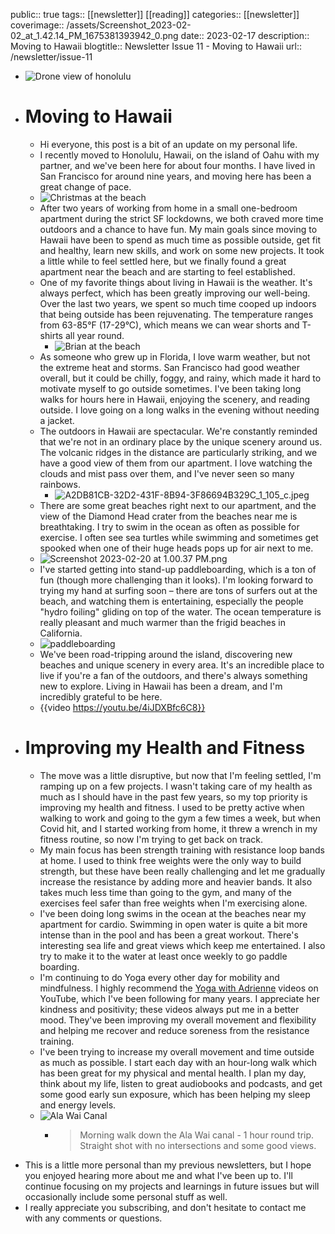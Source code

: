 public:: true
tags:: [[newsletter]]  [[reading]]
categories:: [[newsletter]]
coverimage:: /assets/Screenshot_2023-02-02_at_1.42.14_PM_1675381393942_0.png
date:: 2023-02-17
description:: Moving to Hawaii
blogtitle:: Newsletter Issue 11 - Moving to Hawaii
url:: /newsletter/issue-11

- ![Drone view of honolulu](../assets/honolulu_1676694313546_0.jpg)
- # Moving to Hawaii
	- Hi everyone, this post is a bit of an update on my personal life.
	- I recently moved to Honolulu, Hawaii, on the island of Oahu with my partner, and we've been here for about four months. I have lived in San Francisco for around nine years, and moving here has been a great change of pace.
	- ![Christmas at the beach](../assets/EB84C71D-598E-46F0-8A16-41D4CC705870_1_201_a_1676695287535_0.jpeg)
	- After two years of working from home in a small one-bedroom apartment during the strict SF lockdowns, we both craved more time outdoors and a chance to have fun. My main goals since moving to Hawaii have been to spend as much time as possible outside, get fit and healthy, learn new skills, and work on some new projects. It took a little while to feel settled here, but we finally found a great apartment near the beach and are starting to feel established.
	- One of my favorite things about living in Hawaii is the weather. It's always perfect, which has been greatly improving our well-being. Over the last two years, we spent so much time cooped up indoors that being outside has been rejuvenating. The temperature ranges from 63-85°F (17-29°C), which means we can wear shorts and T-shirts all year round.
		- ![Brian at the beach](../assets/IMG_7983_(1)_1676695639133_0.jpeg)
	- As someone who grew up in Florida, I love warm weather, but not the extreme heat and storms. San Francisco had good weather overall, but it could be chilly, foggy, and rainy, which made it hard to motivate myself to go outside sometimes. I've been taking long walks for hours here in Hawaii, enjoying the scenery, and reading outside. I love going on a long walks in the evening without needing a jacket.
	- The outdoors in Hawaii are spectacular. We're constantly reminded that we're not in an ordinary place by the unique scenery around us. The volcanic ridges in the distance are particularly striking, and we have a good view of them from our apartment. I love watching the clouds and mist pass over them, and I've never seen so many rainbows.
		- ![A2DB81CB-32D2-431F-8B94-3F86694B329C_1_105_c.jpeg](../assets/A2DB81CB-32D2-431F-8B94-3F86694B329C_1_105_c_1676932322748_0.jpeg)
	- There are some great beaches right next to our apartment, and the view of the Diamond Head crater from the beaches near me is breathtaking. I try to swim in the ocean as often as possible for exercise. I often see sea turtles while swimming and sometimes get spooked when one of their huge heads pops up for air next to me.
	- ![Screenshot 2023-02-20 at 1.00.37 PM.png](../assets/Screenshot_2023-02-20_at_1.00.37_PM_1676934104689_0.png)
	- I've started getting into stand-up paddleboarding, which is a ton of fun (though more challenging than it looks). I'm looking forward to trying my hand at surfing soon – there are tons of surfers out at the beach, and watching them is entertaining, especially the people "hydro foiling" gliding on top of the water. The ocean temperature is really pleasant and much warmer than the frigid beaches in California.
	- ![paddleboarding](../assets/IMG_5326_1676932910632_0.jpg)
	- We've been road-tripping around the island, discovering new beaches and unique scenery in every area. It's an incredible place to live if you're a fan of the outdoors, and there's always something new to explore. Living in Hawaii has been a dream, and I'm incredibly grateful to be here.
	- {{video https://youtu.be/4iJDXBfc6C8}}
- # Improving my Health and Fitness
	- The move was a little disruptive, but now that I'm feeling settled, I'm ramping up on a few projects. I wasn't taking care of my health as much as I should have in the past few years, so my top priority is improving my health and fitness. I used to be pretty active when walking to work and going to the gym a few times a week, but when Covid hit, and I started working from home, it threw a wrench in my fitness routine, so now I'm trying to get back on track.
	- My main focus has been strength training with resistance loop bands at home. I used to think free weights were the only way to build strength, but these have been really challenging and let me gradually increase the resistance by adding more and heavier bands. It also takes much less time than going to the gym, and many of the exercises feel safer than free weights when I'm exercising alone.
	- I've been doing long swims in the ocean at the beaches near my apartment for cardio. Swimming in open water is quite a bit more intense than in the pool and has been a great workout. There's interesting sea life and great views which keep me entertained. I also try to make it to the water at least once weekly to go paddle boarding.
	- I'm continuing to do Yoga every other day for mobility and mindfulness. I highly recommend the [Yoga with Adrienne](https://www.youtube.com/@yogawithadriene) videos on YouTube, which I've been following for many years. I appreciate her kindness and positivity; these videos always put me in a better mood. They've been improving my overall movement and flexibility and helping me recover and reduce soreness from the resistance training.
	- I've been trying to increase my overall movement and time outside as much as possible. I start each day with an hour-long walk which has been great for my physical and mental health. I plan my day, think about my life, listen to great audiobooks and podcasts, and get some good early sun exposure, which has been helping my sleep and energy levels.
	- ![Ala Wai Canal](../assets/B6BB3671-6A00-4196-B32D-1C6D8A45D9FB_1_105_c_1676957239107_0.jpeg)
		- > Morning walk down the Ala Wai canal - 1 hour round trip. Straight shot with no intersections and some good views.
- This is a little more personal than my previous newsletters, but I hope you enjoyed hearing more about me and what I've been up to. I'll continue focusing on my projects and learnings in future issues but will occasionally include some personal stuff as well.
- I really appreciate you subscribing, and don't hesitate to contact me with any comments or questions.